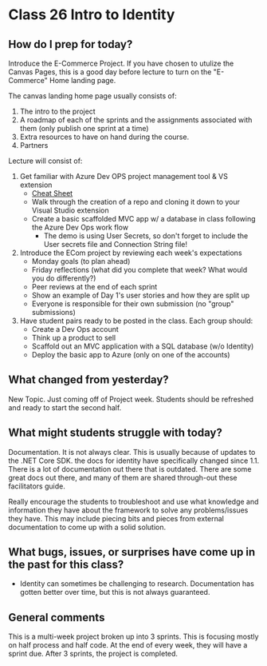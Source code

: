 # Class 26 Intro to Identity

## How do I prep for today?
Introduce the E-Commerce Project. If you have chosen to utulize the Canvas Pages, this is a good day
before lecture to turn on the "E-Commerce" Home landing page. 

The canvas landing home page usually consists of:
1. The intro to the project
2. A roadmap of each of the sprints and the assignments associated with them (only publish one sprint at a time)
3. Extra resources to have on hand during the course. 
4. Partners

Lecture will consist of:
1. Get familiar with Azure Dev OPS project management tool & VS extension 
   - [Cheat Sheet](../ECom_Project/VSTS_CheatSheet.md)
   - Walk through the creation of a repo and cloning it down to your Visual Studio extension 
   - Create a basic scaffolded MVC app w/ a database in class following the Azure Dev Ops work flow
        - The demo is using User Secrets, so don't forget to include the User secrets file and Connection String file! 
2. Introduce the ECom project by reviewing each week's expectations
   - Monday goals (to plan ahead)
   - Friday reflections (what did you complete that week? What would you do differently?)
   - Peer reviews at the end of each sprint
   - Show an example of Day 1's user stories and how they are split up
   - Everyone is responsible for their own submission (no "group" submissions)
2. Have student pairs ready to be posted in the class. Each group should:
	- Create a Dev Ops account
	- Think up a product to sell
	- Scaffold out an MVC application with a SQL database (w/o Identity)
	- Deploy the basic app to Azure (only on one of the accounts)

## What changed from yesterday? 
New Topic. Just coming off of Project week. Students should be refreshed and ready to start the second half.

## What might students struggle with today? 
Documentation. It is not always clear. This is usually because of updates to the .NET Core SDK. the docs for identity have specifically changed since 1.1. There is a lot of documentation out there that 
is outdated. There are some great docs out there, and many of them are shared through-out these facilitators guide.

Really encourage the students to troubleshoot and use what knowledge and information they have about the framework to solve any problems/issues they have. This
may include piecing bits and pieces from external documentation to come up with a solid solution. 

## What bugs, issues, or surprises have come up in the past for this class?
- Identity can sometimes be challenging to research. Documentation has gotten better over time, but this is not always
guaranteed. 

## General comments
This is a multi-week project broken up into 3 sprints. This is focusing mostly on half process and half code. At the end of every week, they will have a sprint due. After 3 sprints, the project is completed. 
